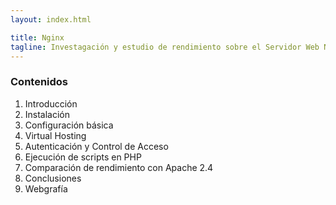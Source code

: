 ```yaml
---
layout: index.html

title: Nginx
tagline: Investagación y estudio de rendimiento sobre el Servidor Web Nginx
---
```


### Contenidos

1. Introducción
2. Instalación
3. Configuración básica
4. Virtual Hosting
5. Autenticación y Control de Acceso
6. Ejecución de scripts en PHP
7. Comparación de rendimiento con Apache 2.4
8. Conclusiones
9. Webgrafía

